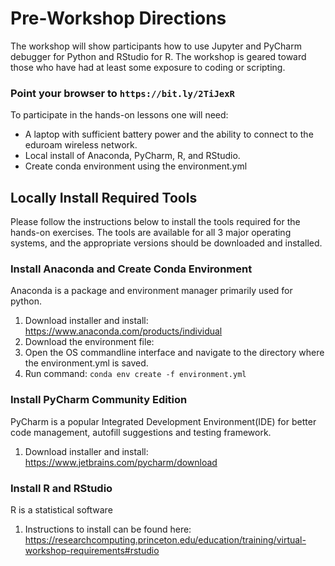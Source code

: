 # Pre-Workshop Directions

The workshop will show participants how to use Jupyter and PyCharm debugger for Python and RStudio for R. The workshop is 
geared toward those who have had at least some exposure to coding or scripting. 

### Point your browser to `https://bit.ly/2TiJexR`

To participate in the hands-on lessons one will need:

- A laptop with sufficient battery power and the ability to connect to the eduroam wireless network.
- Local install of Anaconda, PyCharm, R, and RStudio.  
- Create conda environment using the environment.yml

## Locally Install Required Tools

Please follow the instructions below to install the tools required for the hands-on exercises. The tools are available for all 3
major operating systems, and the appropriate versions should be downloaded and installed. 

### Install Anaconda and Create Conda Environment 

Anaconda is a package and environment manager primarily used for python. 
1. Download installer and install: https://www.anaconda.com/products/individual
2. Download the environment file: 
3. Open the OS commandline interface and navigate to the directory where the environment.yml is saved. 
4. Run command: ```conda env create -f environment.yml```

### Install PyCharm Community Edition 

PyCharm is a popular Integrated Development Environment(IDE) for better code management, autofill suggestions and testing framework.

1. Download installer and install: https://www.jetbrains.com/pycharm/download

### Install R and RStudio

R is a statistical software 
1. Instructions to install can be found here: https://researchcomputing.princeton.edu/education/training/virtual-workshop-requirements#rstudio  

